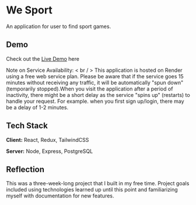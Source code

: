 
# We Sport

An application for user to find sport games. 




## Demo

Check out the [Live Demo](https://sport-finder-app-1.onrender.com) here

Note on Service Availability: 
< br / > 
This application is hosted on Render using a free web service plan. Please be aware that if the service goes 15 minutes without receiving any traffic, it will be automatically "spun down" (temporarily stopped).When you visit the application after a period of inactivity, there might be a short delay as the service "spins up" (restarts) to handle your request. For example. when you first sign up/login, there may be a delay of 1-2 minutes.

## Tech Stack

**Client:** React, Redux, TailwindCSS

**Server:** Node, Express, PostgreSQL


## Reflection

This was a three-week-long project that I built in my free time. Project goals included using technologies learned up until this point and familiarizing myself with documentation for new features.

